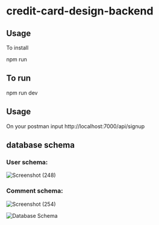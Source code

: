 # credit-card-design-backend

## Usage

To install

npm run

## To run
npm run dev 

## Usage
On your postman input
http://localhost:7000/api/signup

## database schema


### User schema: 
![Screenshot (248)](https://user-images.githubusercontent.com/64624808/181905335-64a4c778-21af-422f-8cb0-80e427c4ab82.png)


### Comment schema:
![Screenshot (254)](https://user-images.githubusercontent.com/64624808/181905319-eb01d903-0d87-4fc7-a8ef-f5ef1c11a4d8.png)


![Database Schema](https://user-images.githubusercontent.com/64624808/181905364-44c0a15f-3d93-458c-9499-5eb7be0b42fa.png)

